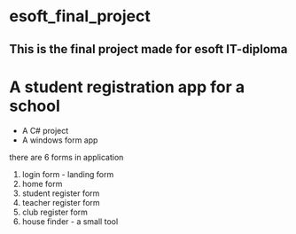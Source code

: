 # esoft_final_project
## This is the final project made for esoft IT-diploma
# A student registration app for a school

* A C# project
* A windows form app

there are 6 forms in application
1. login form - landing form
2. home form
3. student register form
4. teacher register form
5. club register form
6. house finder - a small tool

